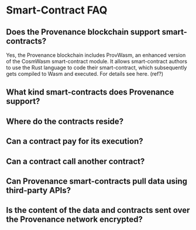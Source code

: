 # Smart-Contract FAQ

## Does the Provenance blockchain support smart-contracts? <a id="does-the-provenance-blockchain-support-smart-contracts"></a>

Yes, the Provenance blockchain includes ProvWasm, an enhanced version of the CosmWasm smart-contract module. It allows smart-contract authors to use the Rust language to code their smart-contract, which subsequently gets compiled to Wasm and executed. For details see here. \(ref?\)

## What kind smart-contracts does Provenance support? <a id="what-kind-smart-contracts-does-provenance-support"></a>

## Where do the contracts reside? <a id="where-do-the-contracts-reside"></a>

## Can a contract pay for its execution? <a id="can-a-contract-pay-for-its-execution"></a>

## Can a contract call another contract? <a id="can-a-contract-call-another-contract"></a>

## Can Provenance smart-contracts pull data using third-party APIs? <a id="can-provenance-smart-contracts-pull-data-using-third-party-apis"></a>

## Is the content of the data and contracts sent over the Provenance network encrypted? <a id="is-the-content-of-the-data-and-contracts-sent-over-the-provenance-network-encrypted"></a>

